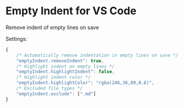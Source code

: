 # Empty Indent for VS Code

Remove indent of empty lines on save

Settings:

```js
{
	/* Automatically remove indentation in empty lines on save */
	"emptyIndent.removeIndent": true,  
	/* Highlight indent on empty lines */
	"emptyIndent.highlightIndent": false,  
	/* Highlight indent color */
	"emptyIndent.highlightColor": "rgba(246,36,89,0.6)",  
	/* Excluded file types */
	"emptyIndent.exclude": [".md"]
}
```
